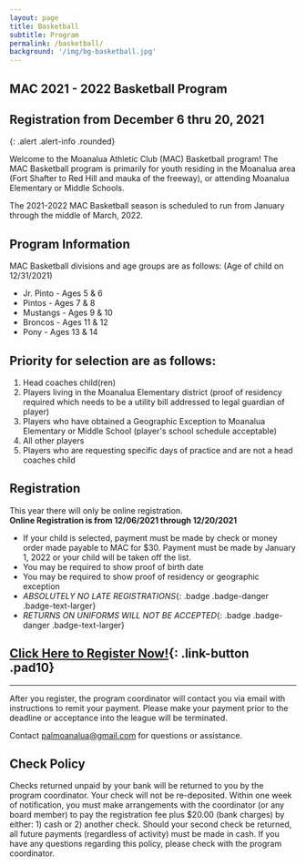 ```yaml
---
layout: page
title: Basketball
subtitle: Program
permalink: /basketball/
background: '/img/bg-basketball.jpg'
---
```


MAC 2021 - 2022 Basketball Program
----------------------------------

## Registration from December 6 thru 20, 2021
{: .alert .alert-info .rounded}

Welcome to the Moanalua Athletic Club (MAC) Basketball program! The MAC Basketball program is primarily for youth residing in the Moanalua area (Fort Shafter to Red Hill and mauka of the freeway), or attending Moanalua Elementary or Middle Schools.

The 2021-2022 MAC Basketball season is scheduled to run from January through the middle of March, 2022.

Program Information
-------------------
MAC Basketball divisions and age groups are as follows: (Age of child on 12/31/2021)

* Jr. Pinto - Ages 5 & 6
* Pintos - Ages 7 & 8
* Mustangs - Ages 9 & 10
* Broncos - Ages 11 & 12
* Pony - Ages 13 & 14

Priority for selection are as follows:
--------------------------------------
1. Head coaches child(ren)
1. Players living in the Moanalua Elementary district (proof of residency required which needs to be a utility bill addressed to legal guardian of player)
1. Players who have obtained a Geographic Exception to Moanalua Elementary or Middle School (player's school schedule acceptable)
1. All other players
1. Players who are requesting specific days of practice and are not a head coaches child

Registration
------------
This year there will only be online registration.  
**Online Registration is from 12/06/2021 through 12/20/2021**

* If your child is selected, payment must be made by check or money order made payable to MAC for $30. Payment must be made by January 1, 2022 or your child will be taken off the list.
* You may be required to show proof of birth date
* You may be required to show proof of residency or geographic exception
* *ABSOLUTELY NO LATE REGISTRATIONS*{: .badge .badge-danger .badge-text-larger}
* *RETURNS ON UNIFORMS WILL NOT BE ACCEPTED*{: .badge .badge-danger .badge-text-larger}

## [Click Here to Register Now!](https://forms.gle/MKGCDuJRcZrW47jd9){: .link-button .pad10}

------------
After you register, the program coordinator will contact you via email  with instructions to remit your payment. Please make your payment prior to the deadline or acceptance into the league will be terminated.

Contact [palmoanalua@gmail.com](mailto:palmoanalua@gmail.com)  for questions or assistance.

Check Policy
------------
Checks returned unpaid by your bank will be returned to you by the program coordinator. Your check will not be re-deposited. Within one week of notification, you must make arrangements with the coordinator (or any board member) to pay the registration fee plus $20.00 (bank charges) by either: 1) cash or 2) another check. Should your second check be returned, all future payments (regardless of activity) must be made in cash. If you have any questions regarding this policy, please check with the program coordinator.
